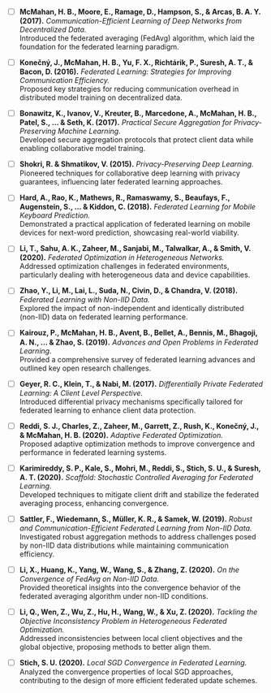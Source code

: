 - [ ] **McMahan, H. B., Moore, E., Ramage, D., Hampson, S., & Arcas, B. A. Y. (2017).** *Communication-Efficient Learning of Deep Networks from Decentralized Data.*  
  Introduced the federated averaging (FedAvg) algorithm, which laid the foundation for the federated learning paradigm.

- [ ] **Konečný, J., McMahan, H. B., Yu, F. X., Richtárik, P., Suresh, A. T., & Bacon, D. (2016).** *Federated Learning: Strategies for Improving Communication Efficiency.*  
  Proposed key strategies for reducing communication overhead in distributed model training on decentralized data.

- [ ] **Bonawitz, K., Ivanov, V., Kreuter, B., Marcedone, A., McMahan, H. B., Patel, S., … & Seth, K. (2017).** *Practical Secure Aggregation for Privacy-Preserving Machine Learning.*  
  Developed secure aggregation protocols that protect client data while enabling collaborative model training.

- [ ] **Shokri, R. & Shmatikov, V. (2015).** *Privacy-Preserving Deep Learning.*  
  Pioneered techniques for collaborative deep learning with privacy guarantees, influencing later federated learning approaches.

- [ ] **Hard, A., Rao, K., Mathews, R., Ramaswamy, S., Beaufays, F., Augenstein, S., … & Kiddon, C. (2018).** *Federated Learning for Mobile Keyboard Prediction.*  
  Demonstrated a practical application of federated learning on mobile devices for next-word prediction, showcasing real-world viability.

- [ ] **Li, T., Sahu, A. K., Zaheer, M., Sanjabi, M., Talwalkar, A., & Smith, V. (2020).** *Federated Optimization in Heterogeneous Networks.*  
  Addressed optimization challenges in federated environments, particularly dealing with heterogeneous data and device capabilities.

- [ ] **Zhao, Y., Li, M., Lai, L., Suda, N., Civin, D., & Chandra, V. (2018).** *Federated Learning with Non-IID Data.*  
  Explored the impact of non-independent and identically distributed (non-IID) data on federated learning performance.

- [ ] **Kairouz, P., McMahan, H. B., Avent, B., Bellet, A., Bennis, M., Bhagoji, A. N., … & Zhao, S. (2019).** *Advances and Open Problems in Federated Learning.*  
  Provided a comprehensive survey of federated learning advances and outlined key open research challenges.

- [ ] **Geyer, R. C., Klein, T., & Nabi, M. (2017).** *Differentially Private Federated Learning: A Client Level Perspective.*  
  Introduced differential privacy mechanisms specifically tailored for federated learning to enhance client data protection.

- [ ] **Reddi, S. J., Charles, Z., Zaheer, M., Garrett, Z., Rush, K., Konečný, J., & McMahan, H. B. (2020).** *Adaptive Federated Optimization.*  
  Proposed adaptive optimization methods to improve convergence and performance in federated learning systems.

- [ ] **Karimireddy, S. P., Kale, S., Mohri, M., Reddi, S., Stich, S. U., & Suresh, A. T. (2020).** *Scaffold: Stochastic Controlled Averaging for Federated Learning.*  
  Developed techniques to mitigate client drift and stabilize the federated averaging process, enhancing convergence.

- [ ] **Sattler, F., Wiedemann, S., Müller, K. R., & Samek, W. (2019).** *Robust and Communication-Efficient Federated Learning from Non-IID Data.*  
  Investigated robust aggregation methods to address challenges posed by non-IID data distributions while maintaining communication efficiency.

- [ ] **Li, X., Huang, K., Yang, W., Wang, S., & Zhang, Z. (2020).** *On the Convergence of FedAvg on Non-IID Data.*  
  Provided theoretical insights into the convergence behavior of the federated averaging algorithm under non-IID conditions.

- [ ] **Li, Q., Wen, Z., Wu, Z., Hu, H., Wang, W., & Xu, Z. (2020).** *Tackling the Objective Inconsistency Problem in Heterogeneous Federated Optimization.*  
  Addressed inconsistencies between local client objectives and the global objective, proposing methods to better align them.

- [ ] **Stich, S. U. (2020).** *Local SGD Convergence in Federated Learning.*  
  Analyzed the convergence properties of local SGD approaches, contributing to the design of more efficient federated update schemes.
